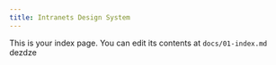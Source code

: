 ```yaml
---
title: Intranets Design System
---
```


This is your index page. You can edit its contents at `docs/01-index.md`
dezdze
